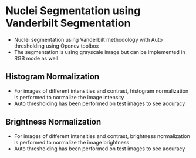 # Nuclei Segmentation using Vanderbilt Segmentation

- Nuclei segmentation using Vanderbilt methodology with Auto thresholding using Opencv toolbox
- The segmentation is using grayscale image but can be implemented in RGB mode as well

## Histogram Normalization
- For images of different intensities and contrast, histogram normalization is performed to normalize the image intensity
- Auto thresholding has been performed on test images to see accuracy

## Brightness Normalization
- For images of different intensities and contrast, brightness normalization is performed to normalize the image brightness
- Auto thresholding has been performed on test images to see accuracy